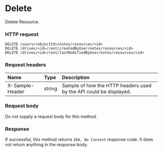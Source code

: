 # Delete

Delete Resource.
### HTTP request
```http
DELETE /users/<objectId>/notes/resources/<id>
DELETE /drives/<id>/root/createdByUser/notes/resources/<id>
DELETE /drives/<id>/root/lastModifiedByUser/notes/resources/<id>

```
### Request headers
| Name       | Type | Description|
|:---------------|:--------|:----------|
| X-Sample-Header  | string  | Sample of how the HTTP headers used by the API could be displayed.|

### Request body
Do not supply a request body for this method.


### Response
If successful, this method returns `204, No Content` response code. It does not return anything in the response body.


<!-- uuid: 1439d046-3e85-4279-a1f5-93dd48fa6dd0
2015-10-09 16:05:03 UTC -->